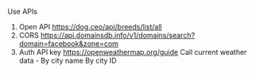 Use APIs

1. Open API
	https://dog.ceo/api/breeds/list/all
2. CORS
	https://api.domainsdb.info/v1/domains/search?domain=facebook&zone=com
3. Auth 
	API key
	https://openweathermap.org/guide
	Call current weather data - By city name By city ID 

